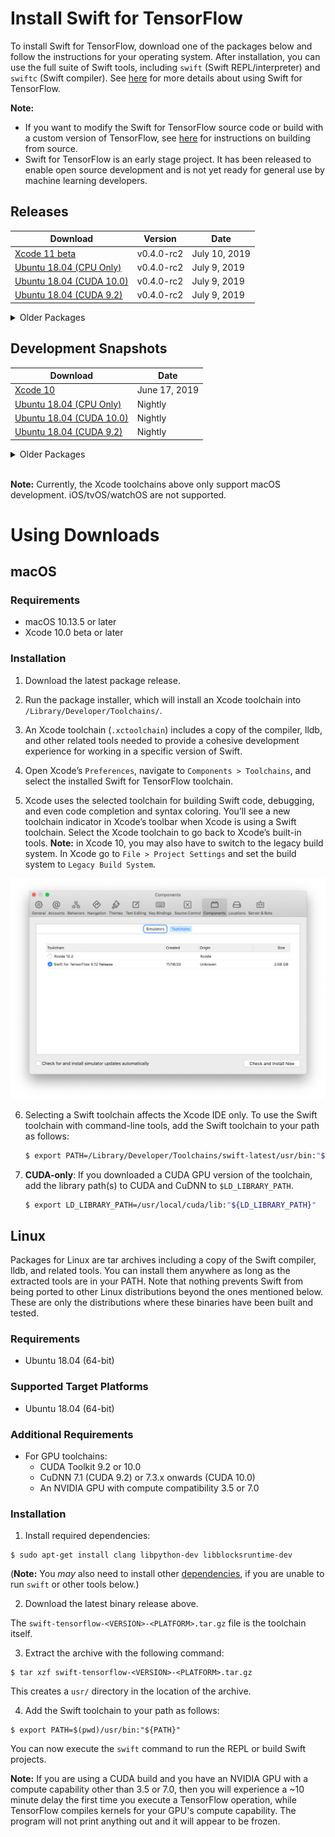 # Install Swift for TensorFlow

To install Swift for TensorFlow, download one of the packages below and follow the instructions for your operating system. After installation, you can use the full suite of Swift tools, including `swift` (Swift REPL/interpreter) and `swiftc` (Swift compiler). See [here](Usage.md) for more details about using Swift for TensorFlow.

**Note:**
- If you want to modify the Swift for TensorFlow source code or build with a custom version of TensorFlow, see [here](https://github.com/apple/swift/blob/tensorflow/README.md) for instructions on building from source.
- Swift for TensorFlow is an early stage project. It has been released to enable open source development and is not yet ready for general use by machine learning developers.

## Releases

| Download | Version | Date |
|----------|---------|------|
| [Xcode 11 beta](https://storage.googleapis.com/swift-tensorflow-artifacts/releases/v0.4/rc2/swift-tensorflow-RELEASE-0.4-osx.pkg) | v0.4.0-rc2 | July 10, 2019 |
| [Ubuntu 18.04 (CPU Only)](https://storage.googleapis.com/swift-tensorflow-artifacts/releases/v0.4/rc2/swift-tensorflow-RELEASE-0.4-ubuntu18.04.tar.gz) | v0.4.0-rc2 | July 9, 2019 |
| [Ubuntu 18.04 (CUDA 10.0)](https://storage.googleapis.com/swift-tensorflow-artifacts/releases/v0.4/rc2/swift-tensorflow-RELEASE-0.4-cuda10.0-cudnn7-ubuntu18.04.tar.gz) | v0.4.0-rc2 | July 9, 2019 |
| [Ubuntu 18.04 (CUDA 9.2)](https://storage.googleapis.com/swift-tensorflow-artifacts/releases/v0.4/rc2/swift-tensorflow-RELEASE-0.4-cuda9.2-cudnn7-ubuntu18.04.tar.gz) | v0.4.0-rc2 | July 9, 2019 |

<details>
  <summary>Older Packages</summary>

| Download | Version | Date |
|----------|---------|------|
| [Xcode 11 beta](https://storage.googleapis.com/swift-tensorflow-artifacts/releases/v0.4/rc0/swift-tensorflow-RELEASE-0.4-osx.pkg) | v0.4.0-rc0 | June 27, 2019 |
| [Ubuntu 18.04 (CPU Only)](https://storage.googleapis.com/swift-tensorflow-artifacts/releases/v0.4/rc0/swift-tensorflow-RELEASE-0.4-ubuntu18.04.tar.gz) | v0.4.0-rc0 | June 27, 2019 |
| [Ubuntu 18.04 (CUDA 10.0)](https://storage.googleapis.com/swift-tensorflow-artifacts/releases/v0.4/rc0/swift-tensorflow-RELEASE-0.4-cuda10.0-cudnn7-ubuntu18.04.tar.gz) | v0.4.0-rc0 | June 27, 2019 |
| [Ubuntu 18.04 (CUDA 9.2)](https://storage.googleapis.com/swift-tensorflow-artifacts/releases/v0.4/rc0/swift-tensorflow-RELEASE-0.4-cuda9.2-cudnn7-ubuntu18.04.tar.gz) | v0.4.0-rc0 | June 27, 2019 |

| Download | Version | Date |
|----------|---------|------|
| [Xcode 10](https://storage.googleapis.com/swift-tensorflow-artifacts/releases/v0.3.1/rc1/swift-tensorflow-RELEASE-0.3.1-osx.pkg) | v0.3.1 | April 30, 2019 |
| [Ubuntu 18.04 (CPU Only)](https://storage.googleapis.com/swift-tensorflow-artifacts/releases/v0.3.1/rc1/swift-tensorflow-RELEASE-0.3.1-ubuntu18.04.tar.gz) | v0.3.1 | April 30, 2019 |
| [Ubuntu 18.04 (CUDA 10.0)](https://storage.googleapis.com/swift-tensorflow-artifacts/releases/v0.3.1/rc1/swift-tensorflow-RELEASE-0.3.1-cuda10.0-cudnn7-ubuntu18.04.tar.gz) | v0.3.1 | April 30, 2019 |
| [Ubuntu 18.04 (CUDA 9.2)](https://storage.googleapis.com/swift-tensorflow-artifacts/releases/v0.3.1/rc1/swift-tensorflow-RELEASE-0.3.1-cuda9.2-cudnn7-ubuntu18.04.tar.gz) | v0.3.1 | April 30, 2019 |

| Download | Version | Date |
|----------|---------|------|
| [Xcode 10](https://storage.googleapis.com/swift-tensorflow-artifacts/releases/v0.3/rc1/swift-tensorflow-RELEASE-0.3-osx.pkg) | v0.3 | April 23, 2019 |
| [Ubuntu 18.04 (CPU Only)](https://storage.googleapis.com/swift-tensorflow-artifacts/releases/v0.3/rc1/swift-tensorflow-RELEASE-0.3-ubuntu18.04.tar.gz) | v0.3 | April 23, 2019 |
| [Ubuntu 18.04 (CUDA 10.0)](https://storage.googleapis.com/swift-tensorflow-artifacts/releases/v0.3/rc1/swift-tensorflow-RELEASE-0.3-cuda10.0-cudnn7-ubuntu18.04.tar.gz) | v0.3 | April 23, 2019 |
| [Ubuntu 18.04 (CUDA 9.2)](https://storage.googleapis.com/swift-tensorflow-artifacts/releases/v0.3/rc1/swift-tensorflow-RELEASE-0.3-cuda9.2-cudnn7-ubuntu18.04.tar.gz) | v0.3 | April 23, 2019 |

| Download | Version | Date |
|----------|---------|------|
| [Xcode 10](https://storage.googleapis.com/s4tf-kokoro-artifact-testing/versions/v0.2/rc3/swift-tensorflow-RELEASE-0.2-osx.pkg) | v0.2 | March 1, 2019 |
| [Ubuntu 18.04 (CPU Only)](https://storage.googleapis.com/s4tf-kokoro-artifact-testing/versions/v0.2/rc3/swift-tensorflow-RELEASE-0.2-ubuntu18.04.tar.gz) | v0.2 | March 1, 2019 |
| [Ubuntu 18.04 (CUDA 10.0)](https://storage.googleapis.com/s4tf-kokoro-artifact-testing/versions/v0.2/rc3/swift-tensorflow-RELEASE-0.2-cuda10.0-cudnn7-ubuntu18.04.tar.gz) | v0.2 | March 1, 2019 |
| [Ubuntu 18.04 (CUDA 9.2)](https://storage.googleapis.com/s4tf-kokoro-artifact-testing/versions/v0.2/rc3/swift-tensorflow-RELEASE-0.2-cuda9.2-cudnn7-ubuntu18.04.tar.gz) | v0.2 | March 1, 2019 |

</details>

## Development Snapshots

| Download | Date |
|----------|------|
| [Xcode 10](https://storage.googleapis.com/swift-tensorflow/mac/swift-tensorflow-DEVELOPMENT-2019-06-17-a-osx.pkg) | June 17, 2019 |
| [Ubuntu 18.04 (CPU Only)](https://storage.googleapis.com/swift-tensorflow-artifacts/nightlies/latest/swift-tensorflow-DEVELOPMENT-ubuntu18.04.tar.gz) | Nightly |
| [Ubuntu 18.04 (CUDA 10.0)](https://storage.googleapis.com/swift-tensorflow-artifacts/nightlies/latest/swift-tensorflow-DEVELOPMENT-cuda10.0-cudnn7-ubuntu18.04.tar.gz) | Nightly |
| [Ubuntu 18.04 (CUDA 9.2)](https://storage.googleapis.com/swift-tensorflow-artifacts/nightlies/latest/swift-tensorflow-DEVELOPMENT-cuda9.2-cudnn7-ubuntu18.04.tar.gz) | Nightly |

<details>
  <summary>Older Packages</summary>

### Xcode

#### Xcode 10

| Download |
|----------|
| [June 13, 2019](https://storage.googleapis.com/swift-tensorflow/mac/swift-tensorflow-DEVELOPMENT-2019-06-13-a-osx.pkg) |
| [June 12, 2019](https://storage.googleapis.com/swift-tensorflow/mac/swift-tensorflow-DEVELOPMENT-2019-06-12-a-osx.pkg) |
| [June 6, 2019](https://storage.googleapis.com/swift-tensorflow/mac/swift-tensorflow-DEVELOPMENT-2019-06-06-a-osx.pkg) |
| [June 4, 2019](https://storage.googleapis.com/swift-tensorflow/mac/swift-tensorflow-DEVELOPMENT-2019-06-04-a-osx.pkg) |
| [April 16, 2019](https://storage.googleapis.com/swift-tensorflow/mac/swift-tensorflow-DEVELOPMENT-2019-04-16-a-osx.pkg) |
| [March 26, 2019](https://storage.googleapis.com/swift-tensorflow/mac/swift-tensorflow-DEVELOPMENT-2019-03-26-a-osx.pkg) |
| [March 23, 2019](https://storage.googleapis.com/swift-tensorflow/mac/swift-tensorflow-DEVELOPMENT-2019-03-23-a-osx.pkg) |
| [February 25, 2019](https://storage.googleapis.com/swift-tensorflow/mac/swift-tensorflow-DEVELOPMENT-2019-02-25-a-osx.pkg) |
| [February 20, 2019](https://storage.googleapis.com/swift-tensorflow/mac/swift-tensorflow-DEVELOPMENT-2019-02-20-a-osx.pkg) |
| [February 18, 2019](https://storage.googleapis.com/swift-tensorflow/mac/swift-tensorflow-DEVELOPMENT-2019-02-18-a-osx.pkg) |
| [February 13, 2019](https://storage.googleapis.com/swift-tensorflow/mac/swift-tensorflow-DEVELOPMENT-2019-02-13-a-osx.pkg) |
| [February 10, 2019](https://storage.googleapis.com/swift-tensorflow/mac/swift-tensorflow-DEVELOPMENT-2019-02-10-a-osx.pkg) |
| [January 04, 2019](https://storage.googleapis.com/swift-tensorflow/mac/swift-tensorflow-DEVELOPMENT-2019-01-04-a-osx.pkg) |

### Ubuntu 16.04

| Download |
|----------|
| [January 04, 2019](https://storage.googleapis.com/swift-tensorflow/ubuntu16.04/swift-tensorflow-DEVELOPMENT-2019-01-04-a-ubuntu16.04.tar.gz) |

</details>

<br/>

**Note:** Currently, the Xcode toolchains above only support macOS development. iOS/tvOS/watchOS are not supported.

# Using Downloads

## macOS

### Requirements

* macOS 10.13.5 or later
* Xcode 10.0 beta or later

### Installation

1. Download the latest package release.

2. Run the package installer, which will install an Xcode toolchain into `/Library/Developer/Toolchains/`.

3. An Xcode toolchain (`.xctoolchain`) includes a copy of the compiler, lldb, and other related tools needed to provide a cohesive development experience for working in a specific version of Swift.

4. Open Xcode’s `Preferences`, navigate to `Components > Toolchains`, and select the installed Swift for TensorFlow toolchain.

5. Xcode uses the selected toolchain for building Swift code, debugging, and even code completion and syntax coloring. You’ll see a new toolchain indicator in Xcode’s toolbar when Xcode is using a Swift toolchain. Select the Xcode toolchain to go back to Xcode’s built-in tools.  **Note:** in Xcode 10, you may also have to switch to the legacy build system.  In Xcode go to `File > Project Settings` and set the build system to `Legacy Build System`.

<p align="center">
  <img src="docs/images/Installation-XcodePreferences.png?raw=true" alt="Select toolchain in Xcode preferences."/>
</p>

6. Selecting a Swift toolchain affects the Xcode IDE only. To use the Swift toolchain with command-line tools, add the Swift toolchain to your path as follows:

    ```bash
    $ export PATH=/Library/Developer/Toolchains/swift-latest/usr/bin:"${PATH}"
    ```

7. **CUDA-only**: If you downloaded a CUDA GPU version of the toolchain, add the library path(s) to CUDA and CuDNN to `$LD_LIBRARY_PATH`.
    ```bash
    $ export LD_LIBRARY_PATH=/usr/local/cuda/lib:"${LD_LIBRARY_PATH}"
    ```

## Linux

Packages for Linux are tar archives including a copy of the Swift compiler, lldb, and related tools. You can install them anywhere as long as the extracted tools are in your PATH.
Note that nothing prevents Swift from being ported to other Linux distributions beyond the ones mentioned below. These are only the distributions where these binaries have been built and tested.

### Requirements

* Ubuntu 18.04 (64-bit)

### Supported Target Platforms

* Ubuntu 18.04 (64-bit)

### Additional Requirements

* For GPU toolchains:
  * CUDA Toolkit 9.2 or 10.0
  * CuDNN 7.1 (CUDA 9.2) or 7.3.x onwards (CUDA 10.0)
  * An NVIDIA GPU with compute compatibility 3.5 or 7.0

### Installation

1. Install required dependencies:

```
$ sudo apt-get install clang libpython-dev libblocksruntime-dev
```
(**Note:** You _may_ also need to install other [dependencies](https://github.com/apple/swift#linux), if you are unable to run `swift` or other tools below.)

2. Download the latest binary release above.

The `swift-tensorflow-<VERSION>-<PLATFORM>.tar.gz` file is the toolchain itself.

3. Extract the archive with the following command:

```
$ tar xzf swift-tensorflow-<VERSION>-<PLATFORM>.tar.gz
```

This creates a `usr/` directory in the location of the archive.

4. Add the Swift toolchain to your path as follows:

```
$ export PATH=$(pwd)/usr/bin:"${PATH}"
```

You can now execute the `swift` command to run the REPL or build Swift projects.

**Note:** If you are using a CUDA build and you have an NVIDIA GPU with a compute capability other than 3.5 or 7.0, then you will experience a ~10 minute delay the first time you execute a TensorFlow operation, while TensorFlow compiles kernels for your GPU's compute capability. The program will not print anything out and it will appear to be frozen.
